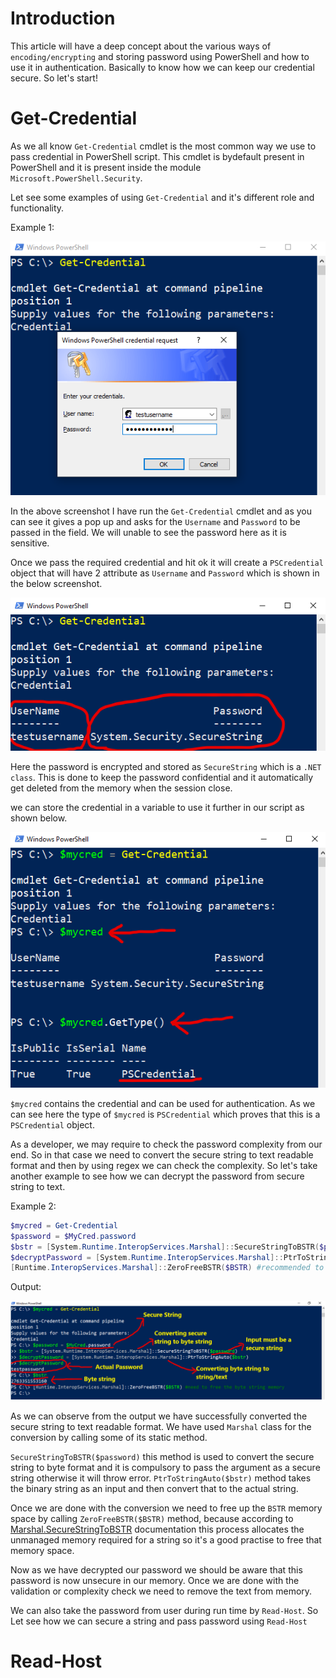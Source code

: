 # Introduction

This article will have a deep concept about the various ways of `encoding/encrypting` and storing password using PowerShell and how to use it in authentication. Basically to know how we can keep our credential secure. So let's start!

# Get-Credential

As we all know `Get-Credential` cmdlet is the most common way we use to pass credential in PowerShell script. This cmdlet is bydefault present in PowerShell and it is present inside the module `Microsoft.PowerShell.Security`.

Let see some examples of using `Get-Credential` and it's different role and functionality.

Example 1:

![Basic use of Get-Crendential](img/ex-1.1.png)

In the above screenshot I have run the `Get-Credential` cmdlet and as you can see it gives a pop up and asks for the `Username` and `Password` to be passed in the field. We will unable to see the password here as it is sensitive.

Once we pass the required credential and hit ok it will create a `PSCredential` object that will have 2 attribute as `Username` and `Password` which is shown in the below screenshot.

![](img/ex-1.2.png)

Here the password is encrypted and stored as `SecureString` which is a `.NET class`. This is done to keep the password confidential and it automatically get deleted from the memory when the session close.

we can store the credential in a variable to use it further in our script as shown below.

![](img/ex-1.3.png)

`$mycred` contains the credential and can be used for authentication. As we can see here the type of `$mycred` is `PSCredential` which proves that this is a `PSCredential` object.


As a developer, we may require to check the password complexity from our end. So in that case we need to convert the secure string to text readable format and then by using regex we can check the complexity. So let's take another example to see how we can decrypt the password from secure string to text.

Example 2:

```powershell
$mycred = Get-Credential
$password = $MyCred.password
$bstr = [System.Runtime.InteropServices.Marshal]::SecureStringToBSTR($password) #converting securestring to byte string
$decryptPassword = [System.Runtime.InteropServices.Marshal]::PtrToStringAuto($bstr) #converting byte string to string
[Runtime.InteropServices.Marshal]::ZeroFreeBSTR($BSTR) #recommended to free the byte string memory after conversion
```

Output:

![](img/ex-2.png)

As we can observe from the output we have successfully converted the secure string to text readable format. We have used `Marshal` class for the conversion by calling some of its static method.

`SecureStringToBSTR($password)` this method is used to convert the secure string to byte format and it is compulsory to pass the argument as a secure string otherwise it will throw error. `PtrToStringAuto($bstr)` method takes the binary string as an input and then convert that to the actual string.

Once we are done with the conversion we need to free up the `BSTR` memory space by calling `ZeroFreeBSTR($BSTR)` method, because according to [Marshal.SecureStringToBSTR](https://docs.microsoft.com/en-us/dotnet/api/system.runtime.interopservices.marshal.securestringtobstr?redirectedfrom=MSDN&view=netframework-4.8#System_Runtime_InteropServices_Marshal_SecureStringToBSTR_System_Security_SecureString_) documentation this process allocates the unmanaged memory required for a string so it's a good practise to free that memory space.

Now as we have decrypted our password we should be aware that this password is now unsecure in our memory. Once we are done with the validation or complexity check we need to remove the text from memory.

We can also take the password from user during run time by `Read-Host`. So Let see how we can secure a string and pass password using `Read-Host`

# Read-Host
